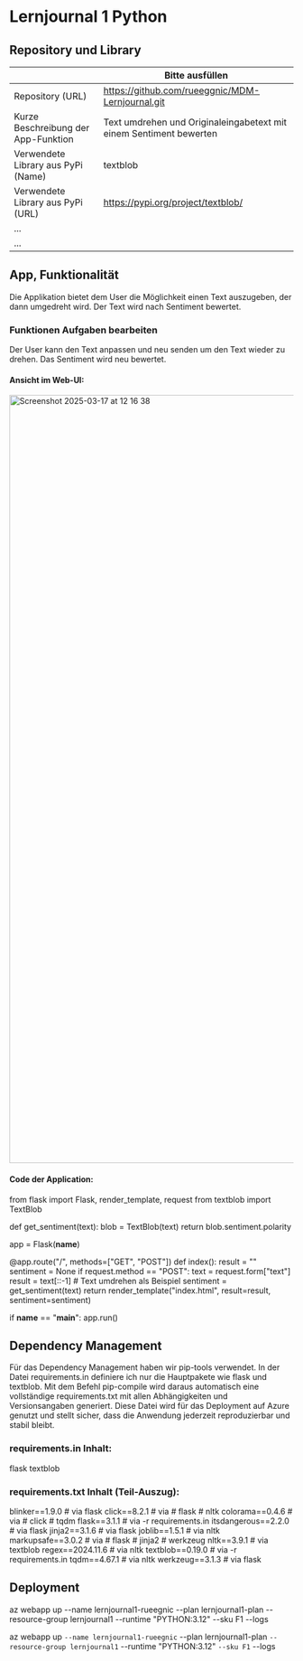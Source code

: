 ﻿# Lernjournal 1 Python

## Repository und Library

| | Bitte ausfüllen |
| -------- | ------- |
| Repository (URL)  | https://github.com/rueeggnic/MDM-Lernjournal.git
| Kurze Beschreibung der App-Funktion | Text umdrehen und Originaleingabetext mit einem Sentiment bewerten |
| Verwendete Library aus PyPi (Name) | textblob |
| Verwendete Library aus PyPi (URL) | https://pypi.org/project/textblob/|
| ... | |
| ... | |

## App, Funktionalität
Die Applikation bietet dem User die Möglichkeit einen Text auszugeben, der dann umgedreht wird. Der Text wird nach Sentiment bewertet.

### Funktionen Aufgaben bearbeiten
Der User kann den Text anpassen und neu senden um den Text wieder zu drehen. Das Sentiment wird neu bewertet.

#### Ansicht im Web-UI:

<img width="1360" alt="Screenshot 2025-03-17 at 12 16 38" src="https://github.com/user-attachments/assets/9a8971b8-146b-4948-902d-eb6cad1d2080" />

#### Code der Application:

from flask import Flask, render_template, request
from textblob import TextBlob

def get_sentiment(text):
    blob = TextBlob(text)
    return blob.sentiment.polarity

app = Flask(__name__)

@app.route("/", methods=["GET", "POST"])
def index():
    result = ""
    sentiment = None
    if request.method == "POST":
        text = request.form["text"]
        result = text[::-1]  # Text umdrehen als Beispiel
        sentiment = get_sentiment(text)
    return render_template("index.html", result=result, sentiment=sentiment)

if __name__ == "__main__":
    app.run()

## Dependency Management

Für das Dependency Management haben wir pip-tools verwendet. In der Datei requirements.in definiere ich nur die Hauptpakete wie flask und textblob. Mit dem Befehl pip-compile wird daraus automatisch eine vollständige requirements.txt mit allen Abhängigkeiten und Versionsangaben generiert. Diese Datei wird für das Deployment auf Azure genutzt und stellt sicher, dass die Anwendung jederzeit reproduzierbar und stabil bleibt.

### requirements.in Inhalt:

flask
textblob

### requirements.txt Inhalt (Teil-Auszug):

blinker==1.9.0
    # via flask
click==8.2.1
    # via
    #   flask
    #   nltk
colorama==0.4.6
    # via
    #   click
    #   tqdm
flask==3.1.1
    # via -r requirements.in
itsdangerous==2.2.0
    # via flask
jinja2==3.1.6
    # via flask
joblib==1.5.1
    # via nltk
markupsafe==3.0.2
    # via
    #   flask
    #   jinja2
    #   werkzeug
nltk==3.9.1
    # via textblob
regex==2024.11.6
    # via nltk
textblob==0.19.0
    # via -r requirements.in
tqdm==4.67.1
    # via nltk
werkzeug==3.1.3
    # via flask


## Deployment

az webapp up --name lernjournal1-rueegnic --plan lernjournal1-plan --resource-group lernjournal1 --runtime "PYTHON:3.12" --sku F1 --logs


az webapp up `
  --name lernjournal1-rueegnic `
  --plan lernjournal1-plan `
  --resource-group lernjournal1 `
  --runtime "PYTHON:3.12" `
  --sku F1 `
  --logs

